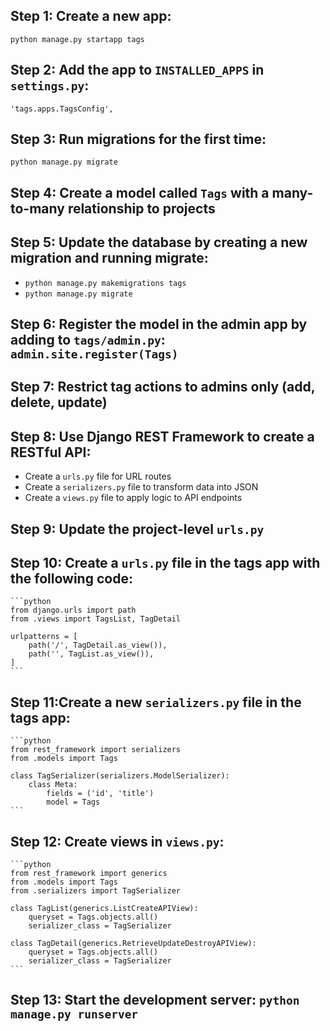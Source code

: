 ## Step 1: Create a new app:

`python manage.py startapp tags`

## Step 2: Add the app to `INSTALLED_APPS` in `settings.py`:

`'tags.apps.TagsConfig',`

## Step 3: Run migrations for the first time:

`python manage.py migrate`

## Step 4: Create a model called `Tags` with a many-to-many relationship to projects

## Step 5: Update the database by creating a new migration and running migrate:

- `python manage.py makemigrations tags`
- `python manage.py migrate`

## Step 6: Register the model in the admin app by adding to `tags/admin.py`: `admin.site.register(Tags)`

## Step 7: Restrict tag actions to admins only (add, delete, update)

## Step 8: Use Django REST Framework to create a RESTful API:

- Create a `urls.py` file for URL routes
- Create a `serializers.py` file to transform data into JSON
- Create a `views.py` file to apply logic to API endpoints

## Step 9: Update the project-level `urls.py`

## Step 10: Create a `urls.py` file in the tags app with the following code:

    ```python
    from django.urls import path
    from .views import TagsList, TagDetail

    urlpatterns = [
        path('/', TagDetail.as_view()),
        path('', TagList.as_view()),
    ]
    ```

## Step 11:Create a new `serializers.py` file in the tags app:

    ```python
    from rest_framework import serializers
    from .models import Tags

    class TagSerializer(serializers.ModelSerializer):
        class Meta:
            fields = ('id', 'title')
            model = Tags
    ```

## Step 12: Create views in `views.py`:

    ```python
    from rest_framework import generics
    from .models import Tags
    from .serializers import TagSerializer

    class TagList(generics.ListCreateAPIView):
        queryset = Tags.objects.all()
        serializer_class = TagSerializer

    class TagDetail(generics.RetrieveUpdateDestroyAPIView):
        queryset = Tags.objects.all()
        serializer_class = TagSerializer
    ```

## Step 13: Start the development server: `python manage.py runserver`

<!-- ## Step 14: Add permission to let only admins update, add and delete something: `permission_classes = [IsAdminOrReadOnly]` -->
